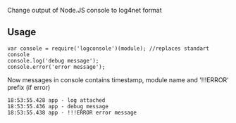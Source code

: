 Change output of Node.JS console to log4net format

## Usage
```
var console = require('logconsole')(module); //replaces standart console
console.log('debug message');
console.error('error message');
```
Now messages in console contains timestamp, module name and '!!!ERROR' prefix (if error)
```
18:53:55.428 app - log attached
18:53:55.436 app - debug message
18:53:55.438 app - !!!ERROR error message
```
